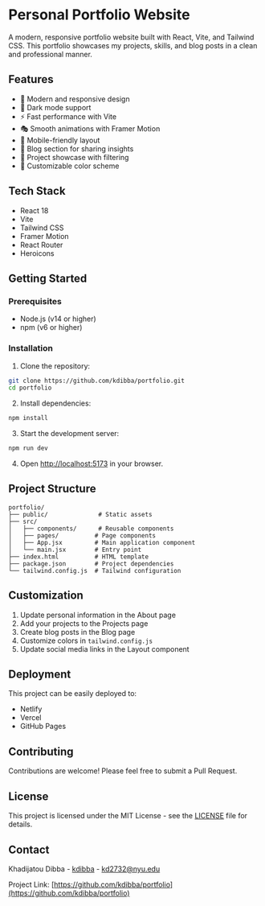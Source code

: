 # Personal Portfolio Website

A modern, responsive portfolio website built with React, Vite, and Tailwind CSS. This portfolio showcases my projects, skills, and blog posts in a clean and professional manner.

## Features

- 🎨 Modern and responsive design
- 🌙 Dark mode support
- ⚡ Fast performance with Vite
- 🎭 Smooth animations with Framer Motion
- 📱 Mobile-friendly layout
- 📝 Blog section for sharing insights
- 🎯 Project showcase with filtering
- 🎨 Customizable color scheme

## Tech Stack

- React 18
- Vite
- Tailwind CSS
- Framer Motion
- React Router
- Heroicons

## Getting Started

### Prerequisites

- Node.js (v14 or higher)
- npm (v6 or higher)

### Installation

1. Clone the repository:
```bash
git clone https://github.com/kdibba/portfolio.git
cd portfolio
```

2. Install dependencies:
```bash
npm install
```

3. Start the development server:
```bash
npm run dev
```

4. Open [http://localhost:5173](http://localhost:5173) in your browser.

## Project Structure

```
portfolio/
├── public/              # Static assets
├── src/
│   ├── components/      # Reusable components
│   ├── pages/          # Page components
│   ├── App.jsx         # Main application component
│   └── main.jsx        # Entry point
├── index.html          # HTML template
├── package.json        # Project dependencies
└── tailwind.config.js  # Tailwind configuration
```

## Customization

1. Update personal information in the About page
2. Add your projects to the Projects page
3. Create blog posts in the Blog page
4. Customize colors in `tailwind.config.js`
5. Update social media links in the Layout component

## Deployment

This project can be easily deployed to:
- Netlify
- Vercel
- GitHub Pages

## Contributing

Contributions are welcome! Please feel free to submit a Pull Request.

## License

This project is licensed under the MIT License - see the [LICENSE](LICENSE) file for details.

## Contact

Khadijatou Dibba - [kdibba](https://github.com/kdibba) - kd2732@nyu.edu

Project Link: [https://github.com/kdibba/portfolio](https://github.com/kdibba/portfolio)
